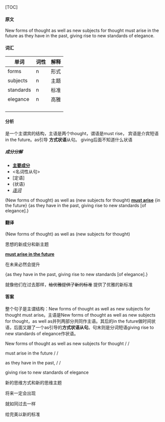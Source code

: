[TOC]

#### 原文

New forms of thought as well as new subjects for thought must arise in the future as they have in the past, giving rise to new standards of elegance.

#### 词汇

| 单词      | 词性 | 解释 |
| --------- | ---- | ---- |
| forms     | n    | 形式 |
| subjects  | n    | 主题 |
| standards | n    | 标准 |
| elegance  | n    | 高雅 |
|           |      |      |
|           |      |      |
|           |      |      |
|           |      |      |

 #### 分析



是一个主谓宾的结构，主语是两个thought，谓语是must rise， 宾语是介宾短语in the future。as引导 **方式状语**从句。 giving后面不知道什么状语

##### 成分分解

- **<u>主要成分</u>**
- <名词性从句>
- [定语]
- {状语}
- *<u>连词</u>*



(New forms of thought) as well as (new subjects for thought) **<u>must arise</u>** {in the future} {as they have in the past, giving rise to new standards [of elegance].}



#### 翻译

(New forms of thought) as well as (new subjects for thought)

思想的新成分和新主题

 **<u>must arise in the future</u>** 

在未来必然会提升

{as they have in the past, giving rise to new standards [of elegance].}

就像他们在过去那样，~~给优雅提供了新的标准~~ 提供了优雅的新标准

#### 答案

整个句子是主谓结构：New forms of thought as well as new subjects for thought must arise。主语是New forms of thought as well as new subjects for thought，as well as并列两部分共同作主语。其后的in the future做时间状语，后面又跟了一个as引导的**方式状语从句**。句末则是分词短语giving rise to new standards of elegance作状语。

New forms of thought as well as new subjects for thought / / 

must arise in the future / / 

as they have in the past, / / 

giving rise to new standards of elegance

新的思维方式和新的思维主题

将来一定会出现

就如同过去一样

给完美以新的标准